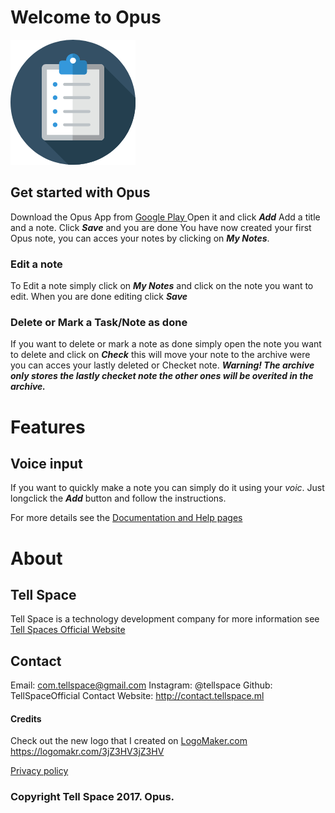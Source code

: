 # Welcome to Opus
<img src="OpusAppLogo.png">

## Get started with Opus

Download the Opus App from <a href="#"> Google Play </a>
Open it and click ***Add***
Add a title and a note.
Click ***Save*** and you are done
You have now created your first Opus note, you can acces your notes by clicking on ***My Notes***.
<img src="">
### Edit a note

To Edit a note simply click on ***My Notes*** and click on the note you want to edit.
When you are done editing click ***Save***
<img src="">

### Delete or Mark a Task/Note as done

If you want to delete or mark a note as done simply open the note you want to delete and click on ***Check*** this will move your note to the archive were you can acces your lastly deleted or Checket note.
***Warning! The archive only stores the lastly checket note the other ones will be overited in the archive.***
<img src="">

# Features

## Voice input

If you want to quickly make a note you can simply do it using your _voic_. Just longclick the ***Add*** button and follow the instructions.




For more details see the <a href="#"> Documentation and Help pages </a>
# About

## Tell Space

Tell Space is a technology development company for more information see <a href="http://tellspace.ml"> Tell Spaces Official Website </a>

## Contact

Email: com.tellspace@gmail.com
Instagram: @tellspace
Github: TellSpaceOfficial
Contact Website: <a href="http://contact.tellspace.ml"> http://contact.tellspace.ml </a>


#### Credits
 Check out the new logo that I created on <a href="http://logomakr.com" title="Logo Maker">LogoMaker.com</a> https://logomakr.com/3jZ3HV3jZ3HV

<a target="_blank" href="http://privacypolicies.com/privacy/view/6Hu1Fi">Privacy policy</a>
### Copyright Tell Space 2017. Opus.
